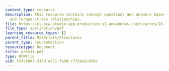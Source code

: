 ```yaml
---
content_type: resource
description: This resource contains concept questions and answers based on torque-twist
  and torque-stress relationships.
file: https://ol-ocw-studio-app-production.s3.amazonaws.com/courses/16-01-unified-engineering-i-ii-iii-iv-fall-2005-spring-2006/537e5605317da321fa9dc7f28a2c83de_prsm11.pdf
file_type: application/pdf
learning_resource_types: []
parent_title: Materials/Structures
parent_type: CourseSection
resourcetype: Document
title: prsm11.pdf
type: OCWFile
uid: 537e5605-317d-a321-fa9d-c7f28a2c83de
---
```

